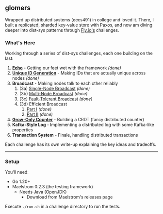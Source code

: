 ## glomers

 Wrapped up distributed systems (eecs491) in college and loved it. There, I built a replicated, sharded key-value store with Paxos, and now am diving deeper into dist-sys patterns through [Fly.io's](https://fly.io/dist-sys/) challenges.

### What's Here
Working through a series of dist-sys challenges, each one building on the last:

1. [**Echo**](/cmd/c1-echo/README.md) - Getting our feet wet with the framework _(done)_
2. [**Unique ID Generation**](/cmd/c2-uid/README.md) - Making IDs that are actually unique across nodes _(done)_
3. **Broadcast** - Making nodes talk to each other reliably
   1. (3a) [Single-Node Broadcast](/cmd/c3-broadcast/v1-single-node/README.md) _(done)_
   2. (3b) [Multi-Node Broadcast](/cmd/c3-broadcast/v2-multi-node/README.md) _(done)_
   3. (3c) [Fault-Tolerant Broadcast](/cmd/c3-broadcast/v3-fault-tolerant/README.md) _(done)_
   4. (3d) Efficient Broadcast
      1. [Part I](/cmd/c3-broadcast/v4-efficieny-pt1/README.md) _(done)_
      2. [Part II](/cmd/c3-broadcast/v4-efficieny-pt2/README.md) _(done)_
4. [**Grow-Only Counter**](/cmd/c4-grow-ctr/README.md) - Building a CRDT (fancy distributed counter)
5. **Kafka-Style Log** - Implementing a distributed log with some Kafka-like properties
6. **Transaction System** - Finale, handling distributed transactions

Each challenge has its own write-up explaining the key ideas and tradeoffs.

---

### Setup

You'll need:
- Go 1.20+
- Maelstrom 0.2.3 (the testing framework)
  - Needs Java (OpenJDK)
    - Download from Maelstrom's releases page

Execute `./run.sh` in a challenge directory to run the tests.
